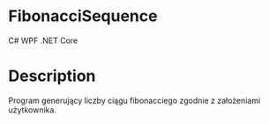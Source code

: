 # FibonacciSequence

C# WPF .NET Core

# Description

Program generujący liczby ciągu fibonacciego zgodnie z założeniami użytkownika.
